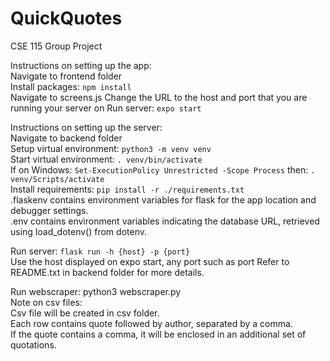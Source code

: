 # QuickQuotes
CSE 115 Group Project

Instructions on setting up the app:  
Navigate to frontend folder  
Install packages: ```npm install```  
Navigate to screens.js
Change the URL to the host and port that you are running your server on
Run server: ```expo start```

Instructions on setting up the server:  
Navigate to backend folder  
Setup virtual environment: ```python3 -m venv venv```  
Start virtual environment: ```. venv/bin/activate```  
If on Windows: ```Set-ExecutionPolicy Unrestricted -Scope Process``` then: ```. venv/Scripts/activate```  
Install requirements: ```pip install -r ./requirements.txt```  
.flaskenv contains environment variables for flask for the app location and debugger settings.  
.env contains environment variables indicating the database URL, retrieved using load_dotenv() from dotenv.    

Run server: ```flask run -h {host} -p {port}```  
Use the host displayed on expo start, any port such as port
Refer to README.txt in backend folder for more details.

Run webscraper: python3 webscraper.py  
Note on csv files:  
Csv file will be created in csv folder.  
Each row contains quote followed by author, separated by a comma.  
If the quote contains a comma, it will be enclosed in an additional set of quotations.